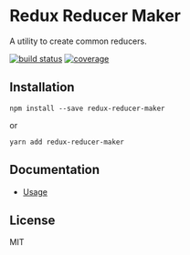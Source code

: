 Redux Reducer Maker
=========================

A utility to create common reducers.

[![build status](https://img.shields.io/travis/grifo/redux-reducer-maker.svg)](https://travis-ci.org/grifo/redux-reducer-maker)
[![coverage](https://img.shields.io/coveralls/grifo/redux-reducer-maker.svg)](https://coveralls.io/github/grifo/redux-reducer-maker)

## Installation

```
npm install --save redux-reducer-maker
```

or

```
yarn add redux-reducer-maker
```

## Documentation

- [Usage](docs/)

## License

MIT
